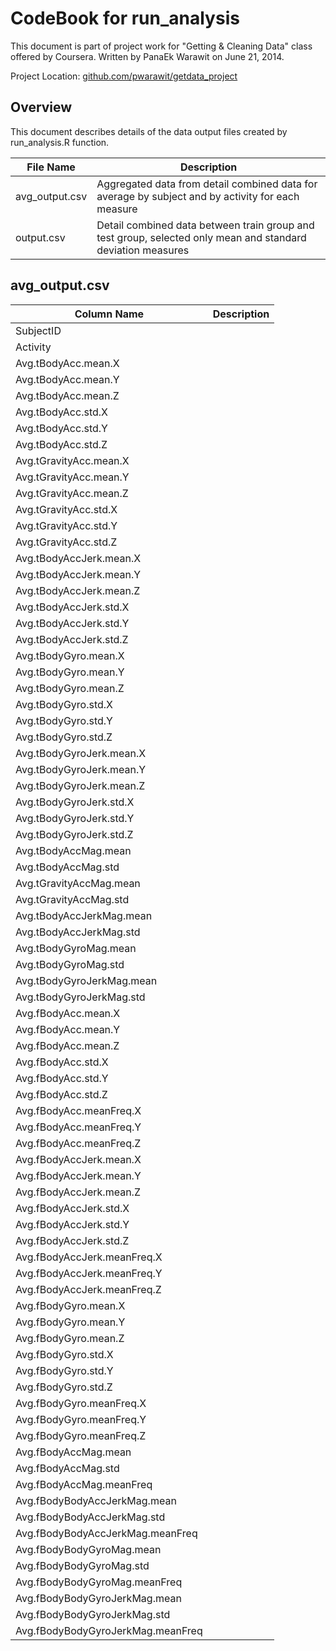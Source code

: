 CodeBook for run_analysis
=========================
This document is part of project work for "Getting & Cleaning Data" class offered by Coursera. 
Written by PanaEk Warawit on June 21, 2014. 

Project Location: [github.com/pwarawit/getdata_project](https://github.com/pwarawit/getdata_project/)

Overview
----------
This document describes details of the data output files created by run_analysis.R function. 

| File Name	| Description	|
|---		|---		|
| avg_output.csv	| Aggregated data from detail combined data for average by subject and by activity for each measure	|
| output.csv	| Detail combined data between train group and test group, selected only mean and standard deviation measures	| 

avg_output.csv
--------------
| Column Name | Description |
|---	|---	|
|    SubjectID    |	|
|    Activity    |	|
|    Avg.tBodyAcc.mean.X    |	|
|    Avg.tBodyAcc.mean.Y    |	|
|    Avg.tBodyAcc.mean.Z    |	|
|    Avg.tBodyAcc.std.X    |	|
|    Avg.tBodyAcc.std.Y    |	|
|    Avg.tBodyAcc.std.Z    |	|
|    Avg.tGravityAcc.mean.X    |	|
|    Avg.tGravityAcc.mean.Y    |	|
|    Avg.tGravityAcc.mean.Z    |	|
|    Avg.tGravityAcc.std.X    |	|
|    Avg.tGravityAcc.std.Y    |	|
|    Avg.tGravityAcc.std.Z    |	|
|    Avg.tBodyAccJerk.mean.X    |	|
|    Avg.tBodyAccJerk.mean.Y    |	|
|    Avg.tBodyAccJerk.mean.Z    |	|
|    Avg.tBodyAccJerk.std.X    |	|
|    Avg.tBodyAccJerk.std.Y    |	|
|    Avg.tBodyAccJerk.std.Z    |	|
|    Avg.tBodyGyro.mean.X    |	|
|    Avg.tBodyGyro.mean.Y    |	|
|    Avg.tBodyGyro.mean.Z    |	|
|    Avg.tBodyGyro.std.X    |	|
|    Avg.tBodyGyro.std.Y    |	|
|    Avg.tBodyGyro.std.Z    |	|
|    Avg.tBodyGyroJerk.mean.X    |	|
|    Avg.tBodyGyroJerk.mean.Y    |	|
|    Avg.tBodyGyroJerk.mean.Z    |	|
|    Avg.tBodyGyroJerk.std.X    |	|
|    Avg.tBodyGyroJerk.std.Y    |	|
|    Avg.tBodyGyroJerk.std.Z    |	|
|    Avg.tBodyAccMag.mean    |	|
|    Avg.tBodyAccMag.std    |	|
|    Avg.tGravityAccMag.mean    |	|
|    Avg.tGravityAccMag.std    |	|
|    Avg.tBodyAccJerkMag.mean    |	|
|    Avg.tBodyAccJerkMag.std    |	|
|    Avg.tBodyGyroMag.mean    |	|
|    Avg.tBodyGyroMag.std    |	|
|    Avg.tBodyGyroJerkMag.mean    |	|
|    Avg.tBodyGyroJerkMag.std    |	|
|    Avg.fBodyAcc.mean.X    |	|
|    Avg.fBodyAcc.mean.Y    |	|
|    Avg.fBodyAcc.mean.Z    |	|
|    Avg.fBodyAcc.std.X    |	|
|    Avg.fBodyAcc.std.Y    |	|
|    Avg.fBodyAcc.std.Z    |	|
|    Avg.fBodyAcc.meanFreq.X    |	|
|    Avg.fBodyAcc.meanFreq.Y    |	|
|    Avg.fBodyAcc.meanFreq.Z    |	|
|    Avg.fBodyAccJerk.mean.X    |	|
|    Avg.fBodyAccJerk.mean.Y    |	|
|    Avg.fBodyAccJerk.mean.Z    |	|
|    Avg.fBodyAccJerk.std.X    |	|
|    Avg.fBodyAccJerk.std.Y    |	|
|    Avg.fBodyAccJerk.std.Z    |	|
|    Avg.fBodyAccJerk.meanFreq.X    |	|
|    Avg.fBodyAccJerk.meanFreq.Y    |	|
|    Avg.fBodyAccJerk.meanFreq.Z    |	|
|    Avg.fBodyGyro.mean.X    |	|
|    Avg.fBodyGyro.mean.Y    |	|
|    Avg.fBodyGyro.mean.Z    |	|
|    Avg.fBodyGyro.std.X    |	|
|    Avg.fBodyGyro.std.Y    |	|
|    Avg.fBodyGyro.std.Z    |	|
|    Avg.fBodyGyro.meanFreq.X    |	|
|    Avg.fBodyGyro.meanFreq.Y    |	|
|    Avg.fBodyGyro.meanFreq.Z    |	|
|    Avg.fBodyAccMag.mean    |	|
|    Avg.fBodyAccMag.std    |	|
|    Avg.fBodyAccMag.meanFreq    |	|
|    Avg.fBodyBodyAccJerkMag.mean    |	|
|    Avg.fBodyBodyAccJerkMag.std    |	|
|    Avg.fBodyBodyAccJerkMag.meanFreq    |	|
|    Avg.fBodyBodyGyroMag.mean    |	|
|    Avg.fBodyBodyGyroMag.std    |	|
|    Avg.fBodyBodyGyroMag.meanFreq    |	|
|    Avg.fBodyBodyGyroJerkMag.mean    |	|
|    Avg.fBodyBodyGyroJerkMag.std    |	|
|    Avg.fBodyBodyGyroJerkMag.meanFreq    |	|

